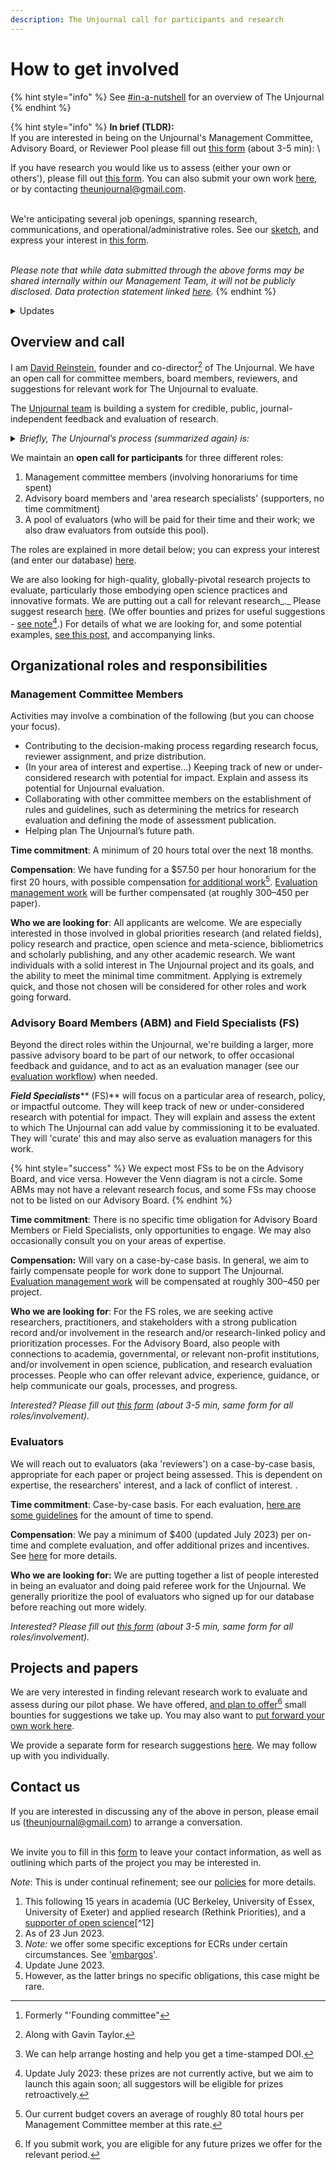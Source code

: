 ```yaml
---
description: The Unjournal call for participants and research
---
```


# How to get involved

{% hint style="info" %}
See [#in-a-nutshell](../#in-a-nutshell "mention") for an overview of The Unjournal
{% endhint %}

{% hint style="info" %}
**In brief (TLDR):**\
If you are interested in being on the Unjournal's Management Committee, Advisory Board, or Reviewer Pool please fill out [this form](https://airtable.com/shrtMv4hNlv8aL7Yy) (about 3-5 min): \\

If you have research you would like us to assess (either your own or others'), please fill out [this form](https://airtable.com/shrdHHI0zK7rkJCP3). You can also submit your own work [here](https://unjournaldev.cloud68.co/login), or by contacting [theunjournal@gmail.com](mailto:theunjournal@gmail.com).

\
We're anticipating several job openings, spanning research, communications, and operational/administrative roles. See our [sketch](https://docs.google.com/document/d/1TPtHgqk-2fR9il6BrNtQA-PIKCounidzcBgGU58tgEg/edit), and express your interest in [this form](https://airtable.com/shrxGwooWtwZqY8cd).

\
_Please note that while data submitted through the above forms may be shared internally within our Management Team, it will not be publicly disclosed. Data protection statement linked_ [_here_](https://bit.ly/46y0LqH)_._
{% endhint %}

<details>

<summary>Updates</summary>

**June 2023:** We are expanding the [Management Committee](#user-content-fn-1)[^1], the Advisory Board, and the Reviewer pool. We also anticipate hiring/contracting for several roles.

**Dec. 2022:** "_Needs are ongoing_". We have chosen people for the Founding Committee, but please complete the form anyways if you are interested. We're still very interested in people for the Advisory Board and Reviewer Pool, and aim to expand the Management Committee soon.

_Update/reminder Oct 2022: Authors_ of evaluated papers will be eligible for our [Impactful Research Prizes](https://docs.google.com/document/d/1DAgVYq0LW5\_sx30XP7PeM3isBzsxvivqzxDFsZao7TA/edit?usp=sharing) (initial prizes: ~~$2000~~, $2500, $1000)

</details>

## Overview and call

I am [David Reinstein](https://www.davidreinstein.org/), founder and co-director[^2] of The Unjournal. We have an open call for committee members, board members, reviewers, and suggestions for relevant work for The Unjournal to evaluate.

The [Unjournal team](https://effective-giving-marketing.gitbook.io/unjournal-x-ea-and-global-priorities-research/master/discussion-team/who-are-we-our-team) is building a system for credible, public, journal-independent feedback and evaluation of research.

<details>

<summary><em>Briefly, The Unjournal’s process (summarized again) is:</em></summary>

* Identify, invite, or select contributions of relevant research _that_ [_is publicly hosted_](#user-content-fn-3)[^3] on any open platform or archive in any format.
* Pay evaluators to give careful feedback on this work, with prizes and incentives for strong evaluation work.
* Elicit quantifiable and comparable metrics of research quality as credible measures of value (see: [evaluator guidelines](../../policies-projects-evaluation-workflow/evaluation/guidelines-for-evaluators/)). Synthesize the results of these evaluations in useful ways.
* Publicly post and link all reviews of the work. Award financial prizes for the work judged strongest.
* Allow _evaluators_ to choose if they wish to remain anonymous or to 'sign their reviews.'
* Aim to be as transparent as possible in these processes.

</details>

We maintain an **open call for participants** for three different roles:

1. Management committee members (involving honorariums for time spent)
2. Advisory board members and 'area research specialists' (supporters, no time commitment)
3. A pool of evaluators (who will be paid for their time and their work; we also draw evaluators from outside this pool).

The roles are explained in more detail below; you can express your interest (and enter our database) [here](https://airtable.com/shrtMv4hNlv8aL7Yy).

We are also looking for high-quality, globally-pivotal research projects to evaluate, particularly those embodying open science practices and innovative formats. We are putting out a call for relevant research\_.\_ Please suggest research [here](https://airtable.com/shrdHHI0zK7rkJCP3). (We offer bounties and prizes for useful suggestions - [see note](#user-content-fn-4)[^4].) For details of what we are looking for, and some potential examples, [see this post](https://forum.effectivealtruism.org/posts/kftzYdmZf4nj2ExN7/what-pivotal-and-useful-research-would-you-like-to-see), and accompanying links.

## Organizational roles and responsibilities

### **Management Committee Members**

Activities may involve a combination of the following (but you can choose your focus).

* Contributing to the decision-making process regarding research focus, reviewer assignment, and prize distribution.
* (In your area of interest and expertise...) Keeping track of new or under-considered research with potential for impact. Explain and assess its potential for Unjournal evaluation.
* Collaborating with other committee members on the establishment of rules and guidelines, such as determining the metrics for research evaluation and defining the mode of assessment publication.
* Helping plan The Unjournal’s future path.

**Time commitment**: A minimum of 20 hours total over the next 18 months.

**Compensation**: We have funding for a $57.50 per hour honorarium for the first 20 hours, with possible compensation [for additional work](#user-content-fn-5)[^5]. [Evaluation management work](../../management-tech-details-discussion/management-process/) will be further compensated (at roughly $300–$450 per paper).

**Who we are looking for**: All applicants are welcome. We are especially interested in those involved in global priorities research (and related fields), policy research and practice, open science and meta-science, bibliometrics and scholarly publishing, and any other academic research. We want individuals with a solid interest in The Unjournal project and its goals, and the ability to meet the minimal time commitment. Applying is extremely quick, and those not chosen will be considered for other roles and work going forward.

### **Advisory Board Members (ABM) and Field Specialists (FS)**

Beyond the direct roles within the Unjournal, we're building a larger, more passive advisory board to be part of our network, to offer occasional feedback and guidance, and to act as an evaluation manager (see our [evaluation workflow](../../policies-projects-evaluation-workflow/mapping-evaluation-workflow.md)) when needed.

_**Field Specialists**_\*\* (FS)\*\* will focus on a particular area of research, policy, or impactful outcome. They will keep track of new or under-considered research with potential for impact. They will explain and assess the extent to which The Unjournal can add value by commissioning it to be evaluated. They will 'curate' this and may also serve as evaluation managers for this work.

{% hint style="success" %}
We expect most FSs to be on the Advisory Board, and vice versa. However the Venn diagram is not a circle. Some ABMs may not have a relevant research focus, and some FSs may choose not to be listed on our Advisory Board.
{% endhint %}

**Time commitment**: There is no specific time obligation for Advisory Board Members or Field Specialists, only opportunities to engage. We may also occasionally consult you on your areas of expertise.

**Compensation:** Will vary on a case-by-case basis. In general, we aim to fairly compensate people for work done to support The Unjournal. [Evaluation management work](../../management-tech-details-discussion/management-process/) will be compensated at roughly $300–$450 per project.

**Who we are looking for**: For the FS roles, we are seeking active researchers, practitioners, and stakeholders with a strong publication record and/or involvement in the research and/or research-linked policy and prioritization processes. For the Advisory Board, also people with connections to academia, governmental, or relevant non-profit institutions, and/or involvement in open science, publication, and research evaluation processes. People who can offer relevant advice, experience, guidance, or help communicate our goals, processes, and progress.

_Interested? Please fill out_ [_this form_](https://airtable.com/shrtMv4hNlv8aL7Yy) _(about 3-5 min, same form for all roles/involvement)._

### **Evaluators**

We will reach out to evaluators (aka 'reviewers') on a case-by-case basis, appropriate for each paper or project being assessed. This is dependent on expertise, the researchers' interest, and a lack of conflict of interest. .

**Time commitment**: Case-by-case basis. For each evaluation, [here are some guidelines](../../policies-projects-evaluation-workflow/evaluation/guidelines-for-evaluators/#length-and-time-possible-benchmarks) for the amount of time to spend.

**Compensation**: We pay a minimum of $400 (updated July 2023) per on-time and complete evaluation, and offer additional prizes and incentives. See [here](../../policies-projects-evaluation-workflow/evaluation/guidelines-for-evaluators/) for more details.

**Who we are looking for:** We are putting together a list of people interested in being an evaluator and doing paid referee work for the Unjournal. We generally prioritize the pool of evaluators who signed up for our database before reaching out more widely.

_Interested? Please fill out_ [_this form_](https://airtable.com/shrtMv4hNlv8aL7Yy) _(about 3-5 min, same form for all roles/involvement)._

## **Projects and papers**

We are very interested in finding relevant research work to evaluate and assess during our pilot phase. We have offered, [and plan to offer](#user-content-fn-6)[^6] small bounties for suggestions we take up. You may also want to [put forward your own work here](https://airtable.com/shrwlxes5AeasnkfC).

We provide a separate form for research suggestions [here](https://airtable.com/shrdHHI0zK7rkJCP3). We may follow up with you individually.

## Contact us

If you are interested in discussing any of the above in person, please email us ([theunjournal@gmail.com](mailto:theunjournal@gmail.com)) to arrange a conversation.

\
We invite you to fill in this [form](https://airtable.com/shrW9xpIrxNGfxkXW) to leave your contact information, as well as outlining which parts of the project you may be interested in.

_Note_: This is under continual refinement; see our [policies](../../policies-projects-evaluation-workflow/) for more details.

1. This following 15 years in academia (UC Berkeley, University of Essex, University of Exeter) and applied research (Rethink Priorities), and a [supporter of open science](./#user-content-fn-12)\[^12]
2. As of 23 Jun 2023.
3. _Note:_ we offer some specific exceptions for ECRs under certain circumstances. See '[embargos](https://effective-giving-marketing.gitbook.io/the-unjournal-project-and-communication-space/faq-interaction/for-researchers-authors#conditional-embargo)'.
4. Update June 2023.
5. However, as the latter brings no specific obligations, this case might be rare.

[^1]: Formerly "'Founding committee"

[^2]: Along with Gavin Taylor.

[^3]: We can help arrange hosting and help you get a time-stamped DOI.

[^4]: Update July 2023: these prizes are not currently active, but we aim to launch this again soon; all suggestors will be eligible for prizes retroactively.

[^5]: Our current budget covers an average of roughly 80 total hours per Management Committee member at this rate.

[^6]: If you submit work, you are eligible for any future prizes we offer for the relevant period.
